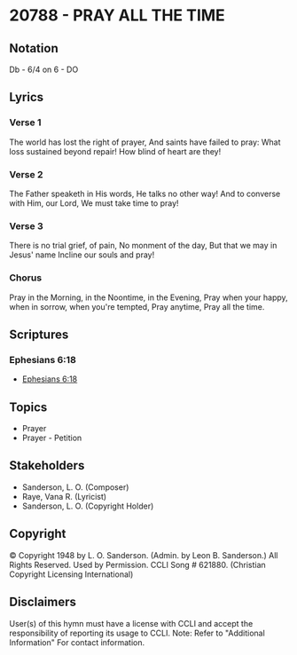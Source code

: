 # 20788 - PRAY ALL THE TIME

## Notation

Db - 6/4 on 6 - DO

## Lyrics

### Verse 1

The world has lost the right of prayer, And saints have failed to pray: What loss sustained beyond repair! How blind of heart are they!

### Verse 2

The Father speaketh in His words, He talks no other way! And to converse with Him, our Lord, We must take time to pray!

### Verse 3

There is no trial grief, of pain, No monment of the day, But that we may in Jesus' name Incline our souls and pray!

### Chorus

Pray in the Morning, in the Noontime, in the Evening, Pray when your happy, when in sorrow, when you're tempted, Pray anytime, Pray all the time.


## Scriptures

### Ephesians 6:18

- [Ephesians 6:18](https://www.biblegateway.com/passage/?search=Ephesians%206%3A18)


## Topics

- Prayer
- Prayer - Petition

## Stakeholders

- Sanderson, L. O. (Composer)
- Raye, Vana R. (Lyricist)
- Sanderson, L. O. (Copyright Holder)

## Copyright

© Copyright 1948 by L. O. Sanderson. (Admin. by Leon B. Sanderson.) All Rights Reserved. Used by Permission. CCLI Song # 621880.
(Christian Copyright Licensing International)

## Disclaimers

User(s) of this hymn must have a license with CCLI and accept the responsibility of reporting its usage to CCLI.
Note: Refer to "Additional Information" For contact information.

